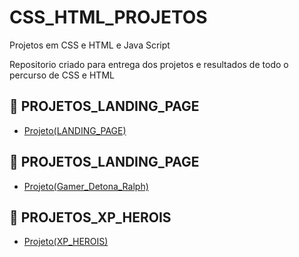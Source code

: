 # CSS_HTML_PROJETOS
Projetos em CSS e HTML e Java Script

Repositorio criado para entrega dos projetos e resultados de todo o percurso de CSS e HTML 


## 🔗 PROJETOS_LANDING_PAGE
- [Projeto(LANDING_PAGE)](https://github.com/Car-Lopes/CSS_HTML_PROJETOS/tree/master/Landing_Page)

## 🔗 PROJETOS_LANDING_PAGE
- [Projeto(Gamer_Detona_Ralph)](https://github.com/Car-Lopes/CSS_HTML_PROJETOS/tree/master/Gamer/Detona_ralph)

## 🔗 PROJETOS_XP_HEROIS
- [Projeto(XP_HEROIS)]()

